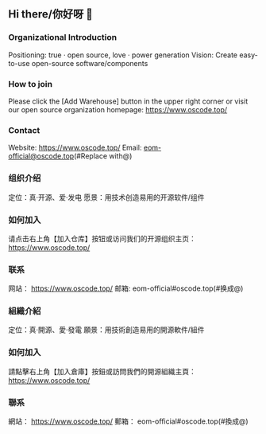 ## Hi there/你好呀 👋

### Organizational Introduction
Positioning: true · open source, love · power generation
Vision: Create easy-to-use open-source software/components

### How to join
Please click the [Add Warehouse] button in the upper right corner or visit our open source organization homepage: 
https://www.oscode.top/

### Contact
Website:
https://www.oscode.top/
Email:
eom-official@oscode.top(#Replace with@)


### 组织介绍
定位：真·开源、爱·发电
愿景：用技术创造易用的开源软件/组件

### 如何加入
请点击右上角【加入仓库】按钮或访问我们的开源组织主页：
https://www.oscode.top/

### 联系
网站：
https://www.oscode.top/
邮箱:
eom-official#oscode.top(#换成@)

### 組織介紹
定位：真·開源、愛·發電
願景：用技術創造易用的開源軟件/組件

### 如何加入
請點擊右上角【加入倉庫】按鈕或訪問我們的開源組織主頁：
https://www.oscode.top/

### 聯系
網站：
https://www.oscode.top/
郵箱：
eom-official#oscode.top(#換成@)
